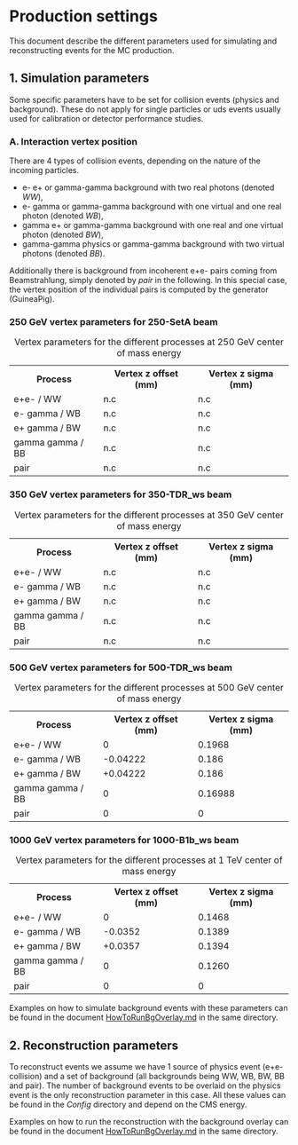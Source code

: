
# Production settings

This document describe the different parameters used for simulating and reconstructing events for the MC production.

## 1. Simulation parameters

Some specific parameters have to be set for collision events (physics and background). These do not apply for single particles or uds events usually used for calibration or detector performance studies.

### A. Interaction vertex position

There are 4 types of collision events, depending on the nature of the incoming particles.

- e- e+ or gamma-gamma background with two real photons (denoted *WW*),
- e- gamma or gamma-gamma background with one virtual and one real photon (denoted *WB*),
- gamma e+ or gamma-gamma background with one real and one virtual photon (denoted *BW*),
- gamma-gamma physics or gamma-gamma background with two virtual photons (denoted *BB*).

Additionally there is background from incoherent e+e- pairs coming from Beamstrahlung, simply denoted by *pair* in the following. In this special case, the vertex position of the individual pairs is computed by the generator (GuineaPig).

### 250 GeV vertex parameters for 250-SetA beam

<table>
  <tr> <th> Process </th><th> Vertex z offset (mm) </th><th> Vertex z sigma (mm) </th></tr>
  <tr> <td> e+e- / WW         </td><td> n.c                    </td><td> n.c             </td></tr>
  <tr> <td> e- gamma / WB     </td><td> n.c	                   </td><td> n.c             </td></tr>
  <tr> <td> e+ gamma / BW     </td><td> n.c                    </td><td> n.c             </td></tr>
  <tr> <td> gamma gamma / BB  </td><td> n.c                    </td><td> n.c             </td></tr>
  <tr> <td> pair              </td><td> n.c                    </td><td> n.c             </td></tr>
  <caption>Vertex parameters for the different processes at 250 GeV center of mass energy</caption>
</table>

### 350 GeV vertex parameters for 350-TDR_ws beam

<table>
  <tr> <th> Process </th><th> Vertex z offset (mm) </th><th> Vertex z sigma (mm) </th></tr>
  <tr> <td> e+e- / WW         </td><td> n.c                    </td><td> n.c             </td></tr>
  <tr> <td> e- gamma / WB     </td><td> n.c	                   </td><td> n.c             </td></tr>
  <tr> <td> e+ gamma / BW     </td><td> n.c                    </td><td> n.c             </td></tr>
  <tr> <td> gamma gamma / BB  </td><td> n.c                    </td><td> n.c             </td></tr>
  <tr> <td> pair              </td><td> n.c                    </td><td> n.c             </td></tr>
  <caption>Vertex parameters for the different processes at 350 GeV center of mass energy</caption>
</table>

### 500 GeV vertex parameters for 500-TDR_ws beam

<table>
  <tr> <th> Process </th><th> Vertex z offset (mm) </th><th> Vertex z sigma (mm) </th></tr>
  <tr> <td> e+e- / WW         </td><td> 0                    </td><td> 0.1968            </td></tr>
  <tr> <td> e- gamma / WB     </td><td> -0.04222	           </td><td> 0.186             </td></tr>
  <tr> <td> e+ gamma / BW     </td><td> +0.04222             </td><td> 0.186             </td></tr>
  <tr> <td> gamma gamma / BB  </td><td> 0                    </td><td> 0.16988           </td></tr>
  <tr> <td> pair              </td><td> 0                    </td><td> 0                 </td></tr>
  <caption>Vertex parameters for the different processes at 500 GeV center of mass energy</caption>
</table>

### 1000 GeV vertex parameters for 1000-B1b_ws beam

<table>
  <tr> <th> Process </th><th> Vertex z offset (mm) </th><th> Vertex z sigma (mm) </th></tr>
  <tr> <td> e+e- / WW         </td><td> 0                    </td><td> 0.1468          </td></tr>
  <tr> <td> e- gamma / WB     </td><td> -0.0352	             </td><td> 0.1389          </td></tr>
  <tr> <td> e+ gamma / BW     </td><td> +0.0357              </td><td> 0.1394          </td></tr>
  <tr> <td> gamma gamma / BB  </td><td> 0                    </td><td> 0.1260          </td></tr>
  <tr> <td> pair              </td><td> 0                    </td><td> 0               </td></tr>
  <caption>Vertex parameters for the different processes at 1 TeV center of mass energy</caption>
</table>

Examples on how to simulate background events with these parameters can be found in the document [HowToRunBgOverlay.md](HowToRunBgOverlay.md) in the same directory.

## 2. Reconstruction parameters

To reconstruct events we assume we have 1 source of physics event (e+e- collision) and a set of background (all backgrounds being WW, WB, BW, BB and pair).
The number of background events to be overlaid on the physics event is the only reconstruction parameter in this case. All these values can be found in the *Config* directory and depend on the CMS energy.

Examples on how to run the reconstruction with the background overlay can be found in the document [HowToRunBgOverlay.md](HowToRunBgOverlay.md) in the same directory.
